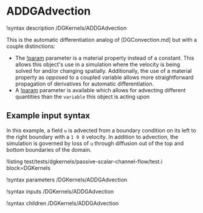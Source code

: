 # ADDGAdvection

!syntax description /DGKernels/ADDGAdvection

This is the automatic differentiation analog of [DGConvection.md] but with a
couple distinctions:

- The [!param](/DGKernels/ADDGAdvection/velocity) parameter is a material
  property instead of a constant. This allows this object's use in a
  simulation where the velocity is being solved for
  and/or changing spatially. Additionally, the use of a material property as
  opposed to a coupled variable allows more straightforward
  propagation of derivatives for automatic differentiation.
- A [!param](/DGKernels/ADDGAdvection/advected_quantity) parameter is
  available which allows for advecting different quantities than the `variable`
  this object is acting upon

## Example input syntax

In this example, a field `u` is advected from a boundary condition on its left to the right boundary
with a `1 0 0` velocity. In addition to advection, the simulation is governed by
loss of `u` through diffusion out of the top
and bottom boundaries of the domain.

!listing test/tests/dgkernels/passive-scalar-channel-flow/test.i block=DGKernels

!syntax parameters /DGKernels/ADDGAdvection

!syntax inputs /DGKernels/ADDGAdvection

!syntax children /DGKernels/ADDGAdvection
